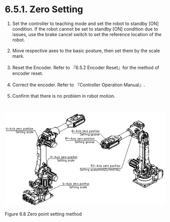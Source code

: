 ﻿# 6.5.1. Zero Setting

<ol style="list-style-type:decimal" start="1">
<li>
Set the controller to teaching mode and set the robot to standby [ON] condition.
If the robot cannot be set to standby [ON] condition due to issues, use the brake cancel switch to set the reference location of the robot.
  </li><br>
    <li>
Move respective axes to the basic posture, then set them by the scale mark.
  </li><br>
    <li>
Reset the Encoder. Refer to 『6.5.2 Encoder Reset』for the method of encoder reset.
  </li><br>
    <li>
Correct the encoder. Refer to 『Controller Operation Manual』.
  </li><br>
    <li>
Confirm that there is no problem in robot motion.
</li>
</ol>
<br>

![](../../_assets/그림_6.8_원점_설정_방법.png)

Figure 6.8 Zero point setting method